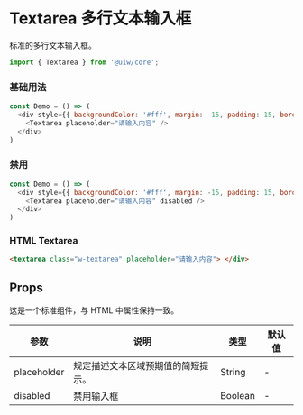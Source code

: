 Textarea 多行文本输入框
===

标准的多行文本输入框。

```jsx
import { Textarea } from '@uiw/core';
```

### 基础用法

<!--DemoStart--> 
```js
const Demo = () => (
  <div style={{ backgroundColor: '#fff', margin: -15, padding: 15, borderRadius: '5px 5px 0 0' }}>
    <Textarea placeholder="请输入内容" />
  </div>
)
```
<!--End-->


### 禁用

<!--DemoStart--> 
```js
const Demo = () => (
  <div style={{ backgroundColor: '#fff', margin: -15, padding: 15, borderRadius: '5px 5px 0 0' }}>
    <Textarea placeholder="请输入内容" disabled />
  </div>
)
```
<!--End-->

### HTML Textarea

```html
<textarea class="w-textarea" placeholder="请输入内容"> </div>
```

## Props

这是一个标准组件，与 HTML 中属性保持一致。

| 参数 | 说明 | 类型 | 默认值 |
|--------- |-------- |--------- |-------- |
| placeholder | 规定描述文本区域预期值的简短提示。 | String | - |
| disabled | 禁用输入框 | Boolean | - |